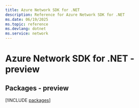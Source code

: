 ```yaml
---
title: Azure Network SDK for .NET
description: Reference for Azure Network SDK for .NET
ms.date: 06/19/2025
ms.topic: reference
ms.devlang: dotnet
ms.service: network
---
```

# Azure Network SDK for .NET - preview
## Packages - preview
[!INCLUDE [packages](network-index.md)]